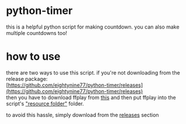 # python-timer
this is a helpful python script for making countdown. you can also make multiple countdowns too!

# how to use
there are two ways to use this script. if you're not downloading from the release package:  
[https://github.com/eightynine77/python-timer/releases](https://github.com/eightynine77/python-timer/releases)  
then you have to download ffplay from [this](https://www.ffmpeg.org/download.html) and then put ffplay into the script's ["resource folder"](https://github.com/eightynine77/python-timer/tree/main/resource) folder.

to avoid this hassle, simply download from the [releases](https://github.com/eightynine77/python-timer/releases) section
